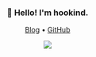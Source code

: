<h3 align="center">👋 Hello! I'm hookind.</h3>
<p align="center">
  <a href="https://hookind.space">Blog</a> •
  <a href="https://github.com/hookind">GitHub</a>
</p>


<p align="center">
  <a href="https://github.com/hookind" title="Hookind's GitHub Stats">
    <img src="https://github-readme-stats.vercel.app/api?username=hookind&show_icons=true&count_private=true&layout=compact&theme=default">
  </a>
</p>

<!--
**hookind/hookind** is a ✨ _special_ ✨ repository because its `README.md` (this file) appears on your GitHub profile.

Here are some ideas to get you started:

- 🔭 I’m currently working on ...
- 🌱 I’m currently learning ...
- 👯 I’m looking to collaborate on ...
- 🤔 I’m looking for help with ...
- 💬 Ask me about ...
- 📫 How to reach me: ...
- 😄 Pronouns: ...
- ⚡ Fun fact: ...
-->

